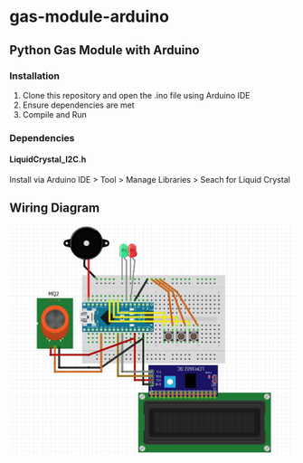 # gas-module-arduino

## Python Gas Module with Arduino

### Installation

1. Clone this repository and open the .ino file using Arduino IDE
2. Ensure dependencies are met
3. Compile and Run

### Dependencies

#### LiquidCrystal_I2C.h
Install via Arduino IDE > Tool > Manage Libraries > Seach for Liquid Crystal

## Wiring Diagram

![Wiring Diagram](https://github.com/ericlu5988/gas-module-arduino/blob/master/Arduino%20Gas%20Module.JPG)
